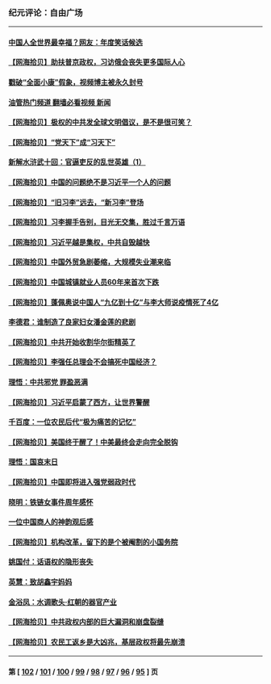 ### 纪元评论：自由广场
---
#### [中国人全世界最幸福？网友：年度笑话候选](../../pages/nsc993/n13955004.md?03220330) 
#### [【网海拾贝】助扶普京政权，习访俄会丧失更多国际人心](../../pages/nsc993/n13955002.md?03220330) 
#### [戳破“全面小康”假象，视频博主被永久封号](../../pages/nsc993/n13953714.md?03220330) 
#### [油管热门频道 翻墙必看视频 新闻](ok?03220330)
#### [【网海拾贝】极权的中共发全球文明倡议，是不是很可笑？](../../pages/nsc993/n13953251.md?03220330) 
#### [【网海拾贝】“党天下”成“习天下”](../../pages/nsc993/n13952349.md?03220330) 
#### [新解水浒武十回：官逼吏反的乱世英雄（1）](../../pages/nsc993/n13951483.md?03220330) 
#### [【网海拾贝】中国的问题绝不是习近平一个人的问题](../../pages/nsc993/n13951475.md?03220330) 
#### [【网海拾贝】“旧习李”远去，“新习李”登场](../../pages/nsc993/n13950813.md?03220330) 
#### [【网海拾贝】习李握手告别，目光无交集，胜过千言万语](../../pages/nsc993/n13949873.md?03220330) 
#### [【网海拾贝】习近平越是集权，中共自毁越快](../../pages/nsc993/n13949348.md?03220330) 
#### [【网海拾贝】中国外贸急剧萎缩，大规模失业潮来临](../../pages/nsc993/n13947937.md?03220330) 
#### [【网海拾贝】中国城镇就业人员60年来首次下跌](../../pages/nsc993/n13947338.md?03220330) 
#### [【网海拾贝】蓬佩奥说中国人“九亿到十亿”与李大师说疫情死了4亿](../../pages/nsc993/n13946389.md?03220330) 
#### [李德君：谁制造了良家妇女潘金莲的悲剧](../../pages/nsc993/n13945431.md?03220330) 
#### [【网海拾贝】中共开始收割华尔街精英了](../../pages/nsc993/n13945410.md?03220330) 
#### [【网海拾贝】李强任总理会不会搞死中国经济？](../../pages/nsc993/n13944761.md?03220330) 
#### [理悟：中共邪党 罪盈恶满](../../pages/nsc993/n13944541.md?03220330) 
#### [【网海拾贝】习近平启蒙了西方，让世界警醒](../../pages/nsc993/n13944390.md?03220330) 
#### [千百度：一位农民后代“极为痛苦的记忆”](../../pages/nsc993/n13943156.md?03220330) 
#### [【网海拾贝】美国终于醒了！中美最终会走向完全脱钩](../../pages/nsc993/n13942246.md?03220330) 
#### [理悟：国哀末日](../../pages/nsc993/n13942484.md?03220330) 
#### [【网海拾贝】中国即将进入强党弱政时代](../../pages/nsc993/n13940669.md?03220330) 
#### [晓明：铁链女事件周年感怀](../../pages/nsc993/n13940319.md?03220330) 
#### [一位中国商人的神韵观后感](../../pages/nsc993/n13939585.md?03220330) 
#### [【网海拾贝】机构改革，留下的是个被阉割的小国务院](../../pages/nsc993/n13939947.md?03220330) 
#### [姚国付：话语权的隐形丧失](../../pages/nsc993/n13939077.md?03220330) 
#### [英慧：致胡鑫宇妈妈](../../pages/nsc993/n13939332.md?03220330) 
#### [金浴凤：水调歌头·红朝的器官产业](../../pages/nsc993/n13939150.md?03220330) 
#### [【网海拾贝】中共政权内部的巨大漏洞和崩盘裂缝](../../pages/nsc993/n13939066.md?03220330) 
#### [【网海拾贝】农民工返乡是大凶兆，基层政权将最先崩溃](../../pages/nsc993/n13938719.md?03220330) 

---
#### 第 [ [102](./102.md?03220330) / [101](./101.md?03220330) / [100](./100.md?03220330) / [99](./99.md?03220330) / [98](./98.md?03220330) / [97](./97.md?03220330) / [96](./96.md?03220330) / [95](./95.md?03220330) ] 页
